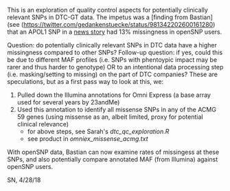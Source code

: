 This is an exploration of quality control aspects for potentially clinically relevant SNPs in DTC-GT data.
The impetus was a [finding from Bastian](see (https://twitter.com/gedankenstuecke/status/981342202600161280)
that an APOL1 SNP in a [news story](https://www.huffingtonpost.com/entry/home-genetic-test-false-positives_us_5ac27188e4b04646b6451c42) 
had 13% missingness in openSNP users.

Question: do potentially clinically relevant SNPs in DTC data have a higher missingness compared to other SNPs?
Follow-up question: if yes, could this be due to different MAF profiles (i.e. SNPs with phentoypic impact may be rarer and thus harder to genotype) OR to an intentional data processing step (i.e. masking/setting to missing) on the part of DTC companies?
These are speculations, but as a first pass way to look at this, we:

1. Pulled down the Illumina annotations for Omni Express (a base array used for several years by 23andMe)
1. Used this annotation to identify all missense SNPs in any of the ACMG 59 genes (using missense as an, albeit limited, proxy for potential clinical relevance)
	* for above steps, see Sarah's _dtc_qc_exploration.R_
	* see product in _omniex_missense_acmg.txt_
	
With openSNP data, Bastian can now examine rates of missingess at these SNPs, and also potentially compare annotated MAF (from Illumina) against openSNP users.

SN, 4/28/18